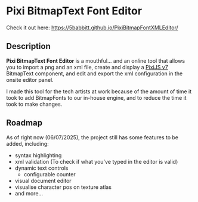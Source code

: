 # Pixi BitmapText Font Editor
Check it out here: https://5babbitt.github.io/PixiBitmapFontXMLEditor/

## Description
**Pixi BitmapText Font Editor** is a mouthful... and an online tool that allows you to import a png and an xml file, create and display a [PixiJS v7](https://pixijs.com) BitmapText component, and edit and export the xml configuration in the onsite editor panel.

I made this tool for the tech artists at work because of the amount of time it took to add BitmapFonts to our in-house engine, and to reduce the time it took to make changes.

## Roadmap
As of right now (06/07/2025), the project still has some features to be added, including: 
- syntax highlighting
- xml validation (To check if what you've typed in the editor is valid)
- dynamic text controls
    - configurable counter
- visual document editor
- visualise character pos on texture atlas
- and more...
